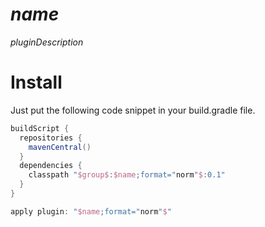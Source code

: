 $name$
=============================

$pluginDescription$

Install
=======

Just put the following code snippet in your build.gradle file.

```groovy
buildScript {
  repositories {
    mavenCentral()
  }
  dependencies {
    classpath "$group$:$name;format="norm"$:0.1"
  }
}

apply plugin: "$name;format="norm"$"
```
